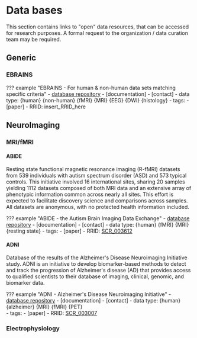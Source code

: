 # Data bases
This section contains links to "open" data resources, that can be accessed for research purposes. A formal request to the organization / data curation team may be required.

## Generic

### EBRAINS

??? example "EBRAINS - For human & non-human data sets matching specific criteria"
    -   [database repository](https://ebrains.eu/)
    -   [documentation]
    -   [contact]
    -   data type: {human} {non-human} {fMRI} {MRI} {EEG} {DWI} {histology}
    -   tags:
    -   [paper]
    -   RRID: insert_RRID_here

## NeuroImaging

### MRI/fMRI

#### ABIDE

Resting state functional magnetic resonance imaging (R-fMRI) datasets from 539 individuals with autism spectrum disorder (ASD) and 573 typical controls. This initiative involved 16 international sites, sharing 20 samples yielding 1112 datasets composed of both MRI data and an extensive array of phenotypic information common across nearly all sites. This effort is expected to facilitate discovery science and comparisons across samples. All datasets are anonymous, with no protected health information included.

??? example "ABIDE - the Autism Brain Imaging Data Exchange"
    -   [database repository](http://fcon_1000.projects.nitrc.org/indi/abide/)
    -   [documentation]
    -   [contact]
    -   data type: {human} {fMRI} {MRI} {resting state}
    -   tags:
    -   [paper]
    -   RRID: [SCR_003612](https://scicrunch.org/resources/Any/record/nlx_144509-1/SCR_003612/resolver?q=abide&l=abide)


#### ADNI
Database of the results of the Alzheimer's Disease Neuroimaging Initiative study. ADNI is an initiative to develop biomarker-based methods to detect and track the progression of Alzheimer's disease (AD) that provides access to qualified scientists to their database of imaging, clinical, genomic, and biomarker data.

 ??? example "ADNI - Alzheimer's Disease Neuroimaging Initiative"
     -   [database repository](http://adni.loni.usc.edu/data-samples/access-data/)
     -   [documentation]
     -   [contact]
     -   data type: {human} {alzheimer} {MRI} {fMRI} {PET}   
     -   tags:
     -   [paper]
     -   RRID: [SCR_003007](https://scicrunch.org/resources/Any/record/nlx_144509-1/SCR_003007/resolver?q=adni&l=adni)

<!-- #### fNIRS -->

### Electrophysiology

<!-- #### Surface (EEG/MEG) -->

<!-- #### Intracranial (ECoG / iEEG / LFP / Single cell) -->
